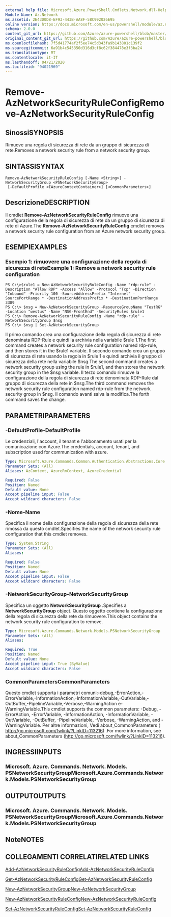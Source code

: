 ```yaml
---
external help file: Microsoft.Azure.PowerShell.Cmdlets.Network.dll-Help.xml
Module Name: Az.Network
ms.assetid: 2E43D0D8-EF93-443B-AA8F-58C992026E95
online version: https://docs.microsoft.com/en-us/powershell/module/az.network/remove-aznetworksecurityruleconfig
schema: 2.0.0
content_git_url: https://github.com/Azure/azure-powershell/blob/master/src/Network/Network/help/Remove-AzNetworkSecurityRuleConfig.md
original_content_git_url: https://github.com/Azure/azure-powershell/blob/master/src/Network/Network/help/Remove-AzNetworkSecurityRuleConfig.md
ms.openlocfilehash: 7f5d41774af2f5ee74c5d343fa9b143801c139f2
ms.sourcegitcommit: 6a91b4c545350d316d3cf8c62f384478e3f3ba24
ms.translationtype: MT
ms.contentlocale: it-IT
ms.lasthandoff: 04/21/2020
ms.locfileid: "94021969"
---
```

# <span data-ttu-id="f9625-101">Remove-AzNetworkSecurityRuleConfig</span><span class="sxs-lookup"><span data-stu-id="f9625-101">Remove-AzNetworkSecurityRuleConfig</span></span>

## <span data-ttu-id="f9625-102">Sinossi</span><span class="sxs-lookup"><span data-stu-id="f9625-102">SYNOPSIS</span></span>
<span data-ttu-id="f9625-103">Rimuove una regola di sicurezza di rete da un gruppo di sicurezza di rete.</span><span class="sxs-lookup"><span data-stu-id="f9625-103">Removes a network security rule from a network security group.</span></span>

## <span data-ttu-id="f9625-104">SINTASSI</span><span class="sxs-lookup"><span data-stu-id="f9625-104">SYNTAX</span></span>

```
Remove-AzNetworkSecurityRuleConfig [-Name <String>] -NetworkSecurityGroup <PSNetworkSecurityGroup>
 [-DefaultProfile <IAzureContextContainer>] [<CommonParameters>]
```

## <span data-ttu-id="f9625-105">Descrizione</span><span class="sxs-lookup"><span data-stu-id="f9625-105">DESCRIPTION</span></span>
<span data-ttu-id="f9625-106">Il cmdlet **Remove-AzNetworkSecurityRuleConfig** rimuove una configurazione della regola di sicurezza di rete da un gruppo di sicurezza di rete di Azure.</span><span class="sxs-lookup"><span data-stu-id="f9625-106">The **Remove-AzNetworkSecurityRuleConfig** cmdlet removes a network security rule configuration from an Azure network security group.</span></span>

## <span data-ttu-id="f9625-107">ESEMPI</span><span class="sxs-lookup"><span data-stu-id="f9625-107">EXAMPLES</span></span>

### <span data-ttu-id="f9625-108">Esempio 1: rimuovere una configurazione della regola di sicurezza di rete</span><span class="sxs-lookup"><span data-stu-id="f9625-108">Example 1: Remove a network security rule configuration</span></span>
```
PS C:\>$rule1 = New-AzNetworkSecurityRuleConfig -Name "rdp-rule" -Description "Allow RDP" -Access "Allow" -Protocol "Tcp" -Direction "Inbound" -Priority 100 -SourceAddressPrefix "Internet" -SourcePortRange * -DestinationAddressPrefix * -DestinationPortRange 3389
PS C:\> $nsg = New-AzNetworkSecurityGroup -ResourceGroupName "TestRG" -Location "westus" -Name "NSG-FrontEnd" -SecurityRules $rule1
PS C:\> Remove-AzNetworkSecurityRuleConfig -Name "rdp-rule" -NetworkSecurityGroup $nsg
PS C:\> $nsg | Set-AzNetworkSecurityGroup
```

<span data-ttu-id="f9625-109">Il primo comando crea una configurazione della regola di sicurezza di rete denominata RDP-Rule e quindi la archivia nella variabile $rule 1.</span><span class="sxs-lookup"><span data-stu-id="f9625-109">The first command creates a network security rule configuration named rdp-rule, and then stores it in the $rule1 variable.</span></span>
<span data-ttu-id="f9625-110">Il secondo comando crea un gruppo di sicurezza di rete usando la regola in $rule 1 e quindi archivia il gruppo di sicurezza della rete nella variabile $nsg.</span><span class="sxs-lookup"><span data-stu-id="f9625-110">The second command creates a network security group using the rule in $rule1, and then stores the network security group in the $nsg variable.</span></span>
<span data-ttu-id="f9625-111">Il terzo comando rimuove la configurazione della regola di sicurezza di rete denominata RDP-Rule dal gruppo di sicurezza della rete in $nsg.</span><span class="sxs-lookup"><span data-stu-id="f9625-111">The third command removes the network security rule configuration named rdp-rule from the network security group in $nsg.</span></span>
<span data-ttu-id="f9625-112">Il comando avanti salva la modifica.</span><span class="sxs-lookup"><span data-stu-id="f9625-112">The forth command saves the change.</span></span>

## <span data-ttu-id="f9625-113">PARAMETRI</span><span class="sxs-lookup"><span data-stu-id="f9625-113">PARAMETERS</span></span>

### <span data-ttu-id="f9625-114">-DefaultProfile</span><span class="sxs-lookup"><span data-stu-id="f9625-114">-DefaultProfile</span></span>
<span data-ttu-id="f9625-115">Le credenziali, l'account, il tenant e l'abbonamento usati per la comunicazione con Azure.</span><span class="sxs-lookup"><span data-stu-id="f9625-115">The credentials, account, tenant, and subscription used for communication with azure.</span></span>

```yaml
Type: Microsoft.Azure.Commands.Common.Authentication.Abstractions.Core.IAzureContextContainer
Parameter Sets: (All)
Aliases: AzContext, AzureRmContext, AzureCredential

Required: False
Position: Named
Default value: None
Accept pipeline input: False
Accept wildcard characters: False
```

### <span data-ttu-id="f9625-116">-Nome</span><span class="sxs-lookup"><span data-stu-id="f9625-116">-Name</span></span>
<span data-ttu-id="f9625-117">Specifica il nome della configurazione della regola di sicurezza della rete rimossa da questo cmdlet.</span><span class="sxs-lookup"><span data-stu-id="f9625-117">Specifies the name of the network security rule configuration that this cmdlet removes.</span></span>

```yaml
Type: System.String
Parameter Sets: (All)
Aliases:

Required: False
Position: Named
Default value: None
Accept pipeline input: False
Accept wildcard characters: False
```

### <span data-ttu-id="f9625-118">-NetworkSecurityGroup</span><span class="sxs-lookup"><span data-stu-id="f9625-118">-NetworkSecurityGroup</span></span>
<span data-ttu-id="f9625-119">Specifica un oggetto **NetworkSecurityGroup** .</span><span class="sxs-lookup"><span data-stu-id="f9625-119">Specifies a **NetworkSecurityGroup** object.</span></span>
<span data-ttu-id="f9625-120">Questo oggetto contiene la configurazione della regola di sicurezza della rete da rimuovere.</span><span class="sxs-lookup"><span data-stu-id="f9625-120">This object contains the network security rule configuration to remove.</span></span>

```yaml
Type: Microsoft.Azure.Commands.Network.Models.PSNetworkSecurityGroup
Parameter Sets: (All)
Aliases:

Required: True
Position: Named
Default value: None
Accept pipeline input: True (ByValue)
Accept wildcard characters: False
```

### <span data-ttu-id="f9625-121">CommonParameters</span><span class="sxs-lookup"><span data-stu-id="f9625-121">CommonParameters</span></span>
<span data-ttu-id="f9625-122">Questo cmdlet supporta i parametri comuni:-debug,-ErrorAction,-ErrorVariable,-InformationAction,-InformationVariable,-OutVariable,-OutBuffer,-PipelineVariable,-Verbose,-WarningAction e-WarningVariable.</span><span class="sxs-lookup"><span data-stu-id="f9625-122">This cmdlet supports the common parameters: -Debug, -ErrorAction, -ErrorVariable, -InformationAction, -InformationVariable, -OutVariable, -OutBuffer, -PipelineVariable, -Verbose, -WarningAction, and -WarningVariable.</span></span> <span data-ttu-id="f9625-123">Per altre informazioni, Vedi about_CommonParameters ( http://go.microsoft.com/fwlink/?LinkID=113216) .</span><span class="sxs-lookup"><span data-stu-id="f9625-123">For more information, see about_CommonParameters (http://go.microsoft.com/fwlink/?LinkID=113216).</span></span>

## <span data-ttu-id="f9625-124">INGRESSI</span><span class="sxs-lookup"><span data-stu-id="f9625-124">INPUTS</span></span>

### <span data-ttu-id="f9625-125">Microsoft. Azure. Commands. Network. Models. PSNetworkSecurityGroup</span><span class="sxs-lookup"><span data-stu-id="f9625-125">Microsoft.Azure.Commands.Network.Models.PSNetworkSecurityGroup</span></span>

## <span data-ttu-id="f9625-126">OUTPUT</span><span class="sxs-lookup"><span data-stu-id="f9625-126">OUTPUTS</span></span>

### <span data-ttu-id="f9625-127">Microsoft. Azure. Commands. Network. Models. PSNetworkSecurityGroup</span><span class="sxs-lookup"><span data-stu-id="f9625-127">Microsoft.Azure.Commands.Network.Models.PSNetworkSecurityGroup</span></span>

## <span data-ttu-id="f9625-128">Note</span><span class="sxs-lookup"><span data-stu-id="f9625-128">NOTES</span></span>

## <span data-ttu-id="f9625-129">COLLEGAMENTI CORRELATI</span><span class="sxs-lookup"><span data-stu-id="f9625-129">RELATED LINKS</span></span>

[<span data-ttu-id="f9625-130">Add-AzNetworkSecurityRuleConfig</span><span class="sxs-lookup"><span data-stu-id="f9625-130">Add-AzNetworkSecurityRuleConfig</span></span>](./Add-AzNetworkSecurityRuleConfig.md)

[<span data-ttu-id="f9625-131">Get-AzNetworkSecurityRuleConfig</span><span class="sxs-lookup"><span data-stu-id="f9625-131">Get-AzNetworkSecurityRuleConfig</span></span>](./Get-AzNetworkSecurityRuleConfig.md)

[<span data-ttu-id="f9625-132">New-AzNetworkSecurityGroup</span><span class="sxs-lookup"><span data-stu-id="f9625-132">New-AzNetworkSecurityGroup</span></span>](./New-AzNetworkSecurityGroup.md)

[<span data-ttu-id="f9625-133">New-AzNetworkSecurityRuleConfig</span><span class="sxs-lookup"><span data-stu-id="f9625-133">New-AzNetworkSecurityRuleConfig</span></span>](./New-AzNetworkSecurityRuleConfig.md)

[<span data-ttu-id="f9625-134">Set-AzNetworkSecurityRuleConfig</span><span class="sxs-lookup"><span data-stu-id="f9625-134">Set-AzNetworkSecurityRuleConfig</span></span>](./Set-AzNetworkSecurityRuleConfig.md)


